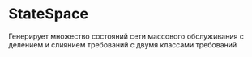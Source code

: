 # StateSpace
Генерирует множество состояний сети массового обслуживания с делением и слиянием требований с двумя классами требований

